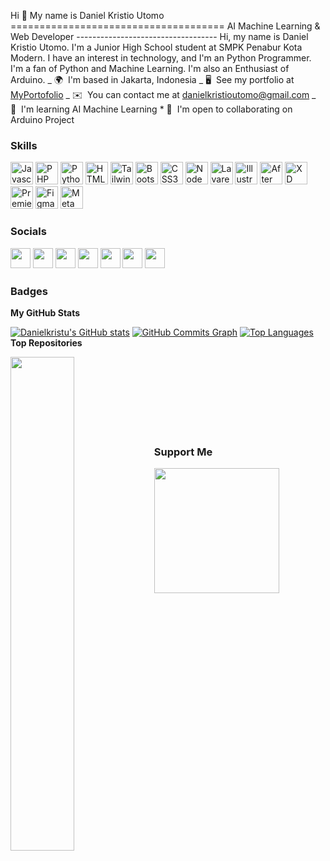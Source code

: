 Hi 👋 My name is Daniel Kristio Utomo ===================================== AI Machine Learning & Web Developer ----------------------------------- Hi, my name is Daniel Kristio Utomo. I'm a Junior High School student at SMPK Penabur Kota Modern. I have an interest in technology, and I'm an Python Programmer. I'm a fan of Python and Machine Learning. I'm also an Enthusiast of Arduino. _ 🌍  I'm based in Jakarta, Indonesia _ 🖥️  See my portfolio at [MyPortofolio](http://danielkristu.github.io/portofolio-web/) _ ✉️  You can contact me at [danielkristioutomo@gmail.com](mailto:danielkristioutomo@gmail.com) _ 🧠  I'm learning AI Machine Learning \* 🤝  I'm open to collaborating on Arduino Project

### Skills

<p align="left"> <a href="[https://developer.mozilla.org/en-US/docs/Web/JavaScript](https://developer.mozilla.org/en-US/docs/Web/JavaScript)" target="_blank" rel="noreferrer"><img src="[https://raw.githubusercontent.com/danielcranney/readme-generator/main/public/icons/skills/javascript-colored.svg](https://raw.githubusercontent.com/danielcranney/readme-generator/main/public/icons/skills/javascript-colored.svg)" width="36" height="36" alt="Javascript" /></a> <a href="[https://www.php.net/](https://www.php.net/)" target="_blank" rel="noreferrer"><img src="[https://raw.githubusercontent.com/danielcranney/readme-generator/main/public/icons/skills/php-colored.svg](https://raw.githubusercontent.com/danielcranney/readme-generator/main/public/icons/skills/php-colored.svg)" width="36" height="36" alt="PHP" /></a> <a href="[https://www.python.org/](https://www.python.org/)" target="_blank" rel="noreferrer"><img src="[https://raw.githubusercontent.com/danielcranney/readme-generator/main/public/icons/skills/python-colored.svg](https://raw.githubusercontent.com/danielcranney/readme-generator/main/public/icons/skills/python-colored.svg)" width="36" height="36" alt="Python" /></a> <a href="[https://developer.mozilla.org/en-US/docs/Glossary/HTML5](https://developer.mozilla.org/en-US/docs/Glossary/HTML5)" target="_blank" rel="noreferrer"><img src="[https://raw.githubusercontent.com/danielcranney/readme-generator/main/public/icons/skills/html5-colored.svg](https://raw.githubusercontent.com/danielcranney/readme-generator/main/public/icons/skills/html5-colored.svg)" width="36" height="36" alt="HTML5" /></a> <a href="[https://tailwindcss.com/](https://tailwindcss.com/)" target="_blank" rel="noreferrer"><img src="[https://raw.githubusercontent.com/danielcranney/readme-generator/main/public/icons/skills/tailwindcss-colored.svg](https://raw.githubusercontent.com/danielcranney/readme-generator/main/public/icons/skills/tailwindcss-colored.svg)" width="36" height="36" alt="TailwindCSS" /></a> <a href="[https://getbootstrap.com/](https://getbootstrap.com/)" target="_blank" rel="noreferrer"><img src="[https://raw.githubusercontent.com/danielcranney/readme-generator/main/public/icons/skills/bootstrap-colored.svg](https://raw.githubusercontent.com/danielcranney/readme-generator/main/public/icons/skills/bootstrap-colored.svg)" width="36" height="36" alt="Bootstrap" /></a> <a href="[https://www.w3.org/TR/CSS/#css](https://www.w3.org/TR/CSS/#css)" target="_blank" rel="noreferrer"><img src="[https://raw.githubusercontent.com/danielcranney/readme-generator/main/public/icons/skills/css3-colored.svg](https://raw.githubusercontent.com/danielcranney/readme-generator/main/public/icons/skills/css3-colored.svg)" width="36" height="36" alt="CSS3" /></a> <a href="[https://nodejs.org/en/](https://nodejs.org/en/)" target="_blank" rel="noreferrer"><img src="[https://raw.githubusercontent.com/danielcranney/readme-generator/main/public/icons/skills/nodejs-colored.svg](https://raw.githubusercontent.com/danielcranney/readme-generator/main/public/icons/skills/nodejs-colored.svg)" width="36" height="36" alt="NodeJS" /></a> <a href="[https://laravel.com/](https://laravel.com/)" target="_blank" rel="noreferrer"><img src="[https://raw.githubusercontent.com/danielcranney/readme-generator/main/public/icons/skills/laravel-colored.svg](https://raw.githubusercontent.com/danielcranney/readme-generator/main/public/icons/skills/laravel-colored.svg)" width="36" height="36" alt="Lavarel" /></a> <a href="[adobe.com/uk/products/illustrator.html](http://adobe.com/uk/products/illustrator.html)" target="_blank" rel="noreferrer"><img src="[https://raw.githubusercontent.com/danielcranney/readme-generator/main/public/icons/skills/illustrator-colored-dark.svg](https://raw.githubusercontent.com/danielcranney/readme-generator/main/public/icons/skills/illustrator-colored-dark.svg)" width="36" height="36" alt="Illustrator" /></a> <a href="[https://www.adobe.com/uk/products/aftereffects.html](https://www.adobe.com/uk/products/aftereffects.html)" target="_blank" rel="noreferrer"><img src="[https://raw.githubusercontent.com/danielcranney/readme-generator/main/public/icons/skills/aftereffects-colored-dark.svg](https://raw.githubusercontent.com/danielcranney/readme-generator/main/public/icons/skills/aftereffects-colored-dark.svg)" width="36" height="36" alt="After Effects" /></a> <a href="[https://www.adobe.com/uk/products/xd.html](https://www.adobe.com/uk/products/xd.html)" target="_blank" rel="noreferrer"><img src="[https://raw.githubusercontent.com/danielcranney/readme-generator/main/public/icons/skills/xd-colored-dark.svg](https://raw.githubusercontent.com/danielcranney/readme-generator/main/public/icons/skills/xd-colored-dark.svg)" width="36" height="36" alt="XD" /></a> <a href="[https://www.adobe.com/uk/products/premiere.html](https://www.adobe.com/uk/products/premiere.html)" target="_blank" rel="noreferrer"><img src="[https://raw.githubusercontent.com/danielcranney/readme-generator/main/public/icons/skills/premierepro-colored-dark.svg](https://raw.githubusercontent.com/danielcranney/readme-generator/main/public/icons/skills/premierepro-colored-dark.svg)" width="36" height="36" alt="Premiere Pro" /></a> <a href="[https://www.figma.com/](https://www.figma.com/)" target="_blank" rel="noreferrer"><img src="[https://raw.githubusercontent.com/danielcranney/readme-generator/main/public/icons/skills/figma-colored.svg](https://raw.githubusercontent.com/danielcranney/readme-generator/main/public/icons/skills/figma-colored.svg)" width="36" height="36" alt="Figma" /></a> <a href="[https://metamask.io/](https://metamask.io/)" target="_blank" rel="noreferrer"><img src="[https://raw.githubusercontent.com/danielcranney/readme-generator/main/public/icons/skills/metamask-colored.svg](https://raw.githubusercontent.com/danielcranney/readme-generator/main/public/icons/skills/metamask-colored.svg)" width="36" height="36" alt="MetaMask" /></a> </p>

### Socials <p align="left"> <a href="[https://www.dev.to/danielkristu](https://www.dev.to/danielkristu)" target="_blank" rel="noreferrer"><img src="[https://raw.githubusercontent.com/danielcranney/readme-generator/main/public/icons/socials/devdotto-dark.svg](https://raw.githubusercontent.com/danielcranney/readme-generator/main/public/icons/socials/devdotto-dark.svg)" width="32" height="32" /></a> <a href="[https://discord.com/users/431803346932727820](https://discord.com/users/431803346932727820)" target="_blank" rel="noreferrer"><img src="[https://raw.githubusercontent.com/danielcranney/readme-generator/main/public/icons/socials/discord.svg](https://raw.githubusercontent.com/danielcranney/readme-generator/main/public/icons/socials/discord.svg)" width="32" height="32" /></a> <a href="[https://www.github.com/Danielkristu](https://www.github.com/Danielkristu)" target="_blank" rel="noreferrer"><img src="[https://raw.githubusercontent.com/danielcranney/readme-generator/main/public/icons/socials/github-dark.svg](https://raw.githubusercontent.com/danielcranney/readme-generator/main/public/icons/socials/github-dark.svg)" width="32" height="32" /></a> <a href="[https://danielkristu](https://danielkristu/)" target="_blank" rel="noreferrer"><img src="[https://raw.githubusercontent.com/danielcranney/readme-generator/main/public/icons/socials/hashnode.svg](https://raw.githubusercontent.com/danielcranney/readme-generator/main/public/icons/socials/hashnode.svg)" width="32" height="32" /></a> <a href="[http://www.instagram.com/danielkris_photography](http://www.instagram.com/danielkris_photography)" target="_blank" rel="noreferrer"><img src="[https://raw.githubusercontent.com/danielcranney/readme-generator/main/public/icons/socials/instagram.svg](https://raw.githubusercontent.com/danielcranney/readme-generator/main/public/icons/socials/instagram.svg)" width="32" height="32" /></a> <a href="[https://www.linkedin.com/in/daniel-kristio-utomo-1733a5213](https://www.linkedin.com/in/daniel-kristio-utomo-1733a5213)" target="_blank" rel="noreferrer"><img src="[https://raw.githubusercontent.com/danielcranney/readme-generator/main/public/icons/socials/linkedin.svg](https://raw.githubusercontent.com/danielcranney/readme-generator/main/public/icons/socials/linkedin.svg)" width="32" height="32" /></a> <a href="[https://www.stackoverflow.com/users/danielkristu](https://www.stackoverflow.com/users/danielkristu)" target="_blank" rel="noreferrer"><img src="[https://raw.githubusercontent.com/danielcranney/readme-generator/main/public/icons/socials/stackoverflow.svg](https://raw.githubusercontent.com/danielcranney/readme-generator/main/public/icons/socials/stackoverflow.svg)" width="32" height="32" /></a></p>

### Badges

<b>My GitHub Stats</b>

<a href="[http://www.github.com/Danielkristu](http://www.github.com/Danielkristu)"><img src="[https://github-readme-stats.vercel.app/api?username=Danielkristu&show_icons=true&hide=&count_private=true&title_color=0891b2&text_color=ffffff&icon_color=0891b2&bg_color=1c1917&hide_border=true&show_icons=true](https://github-readme-stats.vercel.app/api?username=Danielkristu&show_icons=true&hide=&count_private=true&title_color=0891b2&text_color=ffffff&icon_color=0891b2&bg_color=1c1917&hide_border=true&show_icons=true)" alt="Danielkristu's GitHub stats" /></a>
<a href="[http://www.github.com/Danielkristu](http://www.github.com/Danielkristu)"><img src="[https://activity-graph.herokuapp.com/graph?username=Danielkristu&bg_color=1c1917&color=ffffff&line=0891b2&point=ffffff&area_color=1c1917&area=true&hide_border=true&custom_title=GitHub Commits Graph](https://activity-graph.herokuapp.com/graph?username=Danielkristu&bg_color=1c1917&color=ffffff&line=0891b2&point=ffffff&area_color=1c1917&area=true&hide_border=true&custom_title=GitHub%20Commits%20Graph)" alt="GitHub Commits Graph" /></a>
<a href="[https://github.com/Danielkristu](https://github.com/Danielkristu)" align="left"><img src="[https://github-readme-stats.vercel.app/api/top-langs/?username=Danielkristu&langs_count=10&title_color=0891b2&text_color=ffffff&icon_color=0891b2&bg_color=1c1917&hide_border=true&locale=en&custom_title=Top %Languages](https://github-readme-stats.vercel.app/api/top-langs/?username=Danielkristu&langs_count=10&title_color=0891b2&text_color=ffffff&icon_color=0891b2&bg_color=1c1917&hide_border=true&locale=en&custom_title=Top%20%25Languages)" alt="Top Languages" /></a>
<b>Top Repositories</b>

<div width="100%" align="center"><a href="[https://github.com/Danielkristu/Ivan](https://github.com/Danielkristu/Ivan)" align="left"><img align="left" width="45%" src="[https://github-readme-stats.vercel.app/api/pin/?username=Danielkristu&repo=Ivan&title_color=0891b2&text_color=ffffff&icon_color=0891b2&bg_color=1c1917&hide_border=true&locale=en](https://github-readme-stats.vercel.app/api/pin/?username=Danielkristu&repo=Ivan&title_color=0891b2&text_color=ffffff&icon_color=0891b2&bg_color=1c1917&hide_border=true&locale=en)" /></a></div><br /><br /><br /><br /><br /><br /><br />

### Support Me

<a href="[https://www.buymeacoffee.com/danielkristu](https://www.buymeacoffee.com/danielkristu)"><img src="[https://cdn.buymeacoffee.com/buttons/v2/default-yellow.png](https://cdn.buymeacoffee.com/buttons/v2/default-yellow.png)" width="200" /></a>
